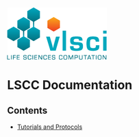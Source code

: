 ![VLSCI Logo](img/vlsci_logo.gif)

# LSCC Documentation

## Contents

* [Tutorials and Protocols](tutorials/index.md)
